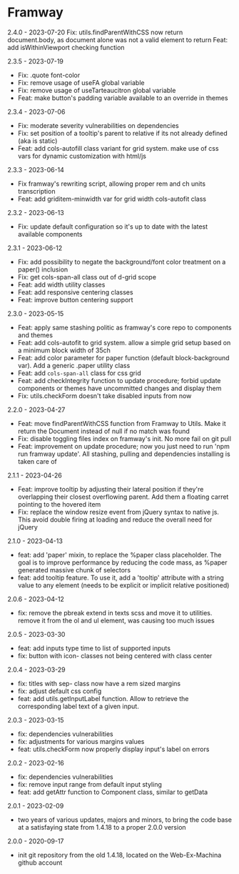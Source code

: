 # Framway

2.4.0 - 2023-07-20
Fix: utils.findParentWithCSS now return document.body, as document alone was not a valid element to return
Feat: add isWithinViewport checking function

2.3.5 - 2023-07-19
- Fix: .quote font-color
- Fix: remove usage of useFA global variable
- Fix: remove usage of useTarteaucitron global variable
- Feat: make button's padding variable available to an override in themes

2.3.4 - 2023-07-06
- Fix: moderate severity vulnerabilities on dependencies
- Fix: set position of a tooltip's parent to relative if its not already defined (aka is static)
- Feat: add cols-autofill class variant for grid system. make use of css vars for dynamic customization with html/js

2.3.3 - 2023-06-14
- Fix framway's rewriting script, allowing proper rem and ch units transcription
- Feat: add griditem-minwidth var for grid width cols-autofit class

2.3.2 - 2023-06-13
- Fix: update default configuration so it's up to date with the latest available components

2.3.1 - 2023-06-12
- Fix: add possibility to negate the background/font color treatment on a paper() inclusion
- Fix: get cols-span-all class out of d-grid scope
- Feat: add width utility classes
- Feat: add responsive centering classes
- Feat: improve button centering support

2.3.0 - 2023-05-15
- Feat: apply same stashing politic as framway's core repo to components and themes
- Feat: add cols-autofit to grid system. allow a simple grid setup based on a minimum block width of 35ch
- Feat: add color parameter for paper function (default block-background var). Add a generic .paper utility class
- Feat: add `cols-span-all` class for css grid
- Feat: add checkIntegrity function to update procedure; forbid update components or themes have uncommitted changes and display them
- Fix: utils.checkForm doesn't take disabled inputs from now


2.2.0 - 2023-04-27
- Feat: move findParentWithCSS function from Framway to Utils. Make it return the Document instead of null if no match was found
- Fix: disable toggling files index on framway's init. No more fail on git pull
- Feat: improvement on update procedure; now you just need to run 'npm run framway update'. All stashing, pulling and dependencies installing is taken care of

2.1.1 - 2023-04-26
- Feat: improve tooltip by adjusting their lateral position if they're overlapping their closest overflowing parent. Add them a floating carret pointing to the hovered item
- Fix: replace the window resize event from jQuery syntax to native js. This avoid double firing at loading and reduce the overall need for jQuery

2.1.0 - 2023-04-13
- feat: add 'paper' mixin, to replace the %paper class placeholder. The goal is to improve performance by reducing the code mass, as %paper generated massive chunk of selectors
- feat: add tooltip feature. To use it, add a 'tooltip' attribute with a string value to any element (needs to be explicit or implicit relative positioned)

2.0.6 - 2023-04-12
- fix: remove the pbreak extend in texts scss and move it to utilities. remove it from the ol and ul element, was causing too much issues

2.0.5 - 2023-03-30
- feat: add inputs type time to list of supported inputs
- fix: button with icon- classes not being centered with class center

2.0.4 - 2023-03-29
- fix: titles with sep- class now have a rem sized margins
- fix: adjust default css config
- feat: add utils.getInputLabel function. Allow to retrieve the corresponding label text of a given input.

2.0.3 - 2023-03-15
- fix: dependencies vulnerabilities
- fix: adjustments for various margins values
- feat: utils.checkForm now properly display input's label on errors

2.0.2 - 2023-02-16
- fix: dependencies vulnerabilities
- fix: remove input range from default input styling
- feat: add getAttr function to Component class, similar to getData

2.0.1 - 2023-02-09
- two years of various updates, majors and minors, to bring the code base at a satisfaying state from 1.4.18 to a proper 2.0.0 version

2.0.0 - 2020-09-17 
- init git repository from the old 1.4.18, located on the Web-Ex-Machina github account